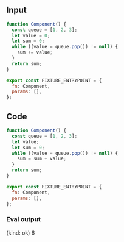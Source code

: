 
## Input

```javascript
function Component() {
  const queue = [1, 2, 3];
  let value = 0;
  let sum = 0;
  while ((value = queue.pop()) != null) {
    sum += value;
  }
  return sum;
}

export const FIXTURE_ENTRYPOINT = {
  fn: Component,
  params: [],
};

```

## Code

```javascript
function Component() {
  const queue = [1, 2, 3];
  let value;
  let sum = 0;
  while ((value = queue.pop()) != null) {
    sum = sum + value;
  }
  return sum;
}

export const FIXTURE_ENTRYPOINT = {
  fn: Component,
  params: [],
};

```
      
### Eval output
(kind: ok) 6